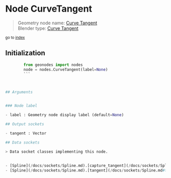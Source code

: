
# Node CurveTangent

> Geometry node name: [Curve Tangent](https://docs.blender.org/manual/en/latest/modeling/geometry_nodes/curve/curve_tangent.html)<br>
  Blender type: [Curve Tangent](https://docs.blender.org/api/current/bpy.types.GeometryNodeInputTangent.html)
  
<sub>go to [index](/docs/index.md)</sub>

## Initialization

```python
        from geonodes import nodes
        node = nodes.CurveTangent(label=None)
        ```



## Arguments


### Node label

- label : Geometry node display label (default=None)

## Output sockets

- tangent : Vector

## Data sockets

> Data socket classes implementing this node.
  
  
- [Spline](/docs/sockets/Spline.md).[capture_tangent](/docs/sockets/Spline.md#capture_tangent) : Capture attribute
- [Spline](/docs/sockets/Spline.md).[tangent](/docs/sockets/Spline.md#tangent) : Attribute
  
